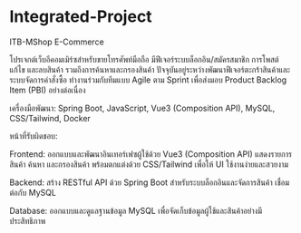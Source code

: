 # Integrated-Project

ITB-MShop E-Commerce

โปรเจกต์เว็บอีคอมเมิร์ซสำหรับขายโทรศัพท์มือถือ มีฟีเจอร์ระบบล็อกอิน/สมัครสมาชิก การโพสต์ แก้ไข และลบสินค้า รวมถึงการค้นหาและกรองสินค้า ปัจจุบันอยู่ระหว่างพัฒนาฟีเจอร์ตะกร้าสินค้าและระบบจัดการคำสั่งซื้อ
ทำงานร่วมกับทีมแบบ Agile ตาม Sprint เพื่อส่งมอบ Product Backlog Item (PBI) อย่างต่อเนื่อง

เครื่องมือพัฒนา: Spring Boot, JavaScript, Vue3 (Composition API), MySQL, CSS/Tailwind, Docker

หน้าที่รับผิดชอบ:

Frontend: ออกแบบและพัฒนาอินเทอร์เฟซผู้ใช้ด้วย Vue3 (Composition API) แสดงรายการสินค้า ค้นหา และกรองสินค้า พร้อมตกแต่งด้วย CSS/Tailwind เพื่อให้ UI ใช้งานง่ายและสวยงาม

Backend: สร้าง RESTful API ด้วย Spring Boot สำหรับระบบล็อกอินและจัดการสินค้า เชื่อมต่อกับ MySQL

Database: ออกแบบและดูแลฐานข้อมูล MySQL เพื่อจัดเก็บข้อมูลผู้ใช้และสินค้าอย่างมีประสิทธิภาพ

